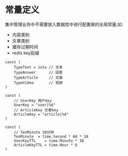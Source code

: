 # 常量定义

集中管理业务中不需要放入数据库中进行配置用的全局常量,如:

- 内容类别
- 文章类别
- 缓存过期时间
- redis key前缀

```
const (
	TypeText = iota // 文本
	TypeAnswer      // 回答
	TypeArticle     // 文章
	TypeVideo       // 视频
)

const (
	// UserKey 用户key
	UserKey = "user|%d"
	// ArticleKey 文章key
	ArticleKey = "article|%d"
)

const (
	// TenMinute 10分钟
	TenMinute  = time.Second * 60 * 10
	UserKeyTTL    = time.Minute * 30
	ArticleKeyTTL = time.Hour * 6
)


```
